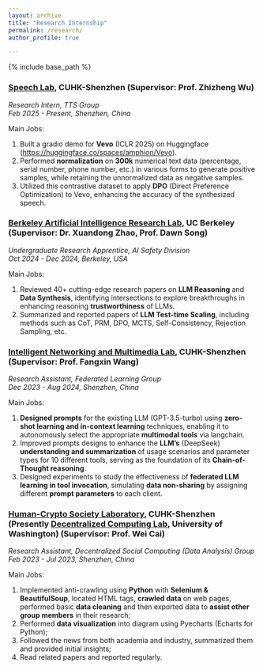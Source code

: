 ```yaml
---
layout: archive
title: "Research Internship"
permalink: /research/
author_profile: true

---
```


{% include base_path %}
### [Speech Lab](https://drwuz.com/team/), CUHK-Shenzhen (Supervisor: Prof. Zhizheng Wu)
*Research Intern, TTS Group*  
*Feb 2025 - Present, Shenzhen, China*

Main Jobs:
1. Built a gradio demo for **Vevo** (ICLR 2025) on Huggingface (https://huggingface.co/spaces/amphion/Vevo).
2. Performed **normalization** on **300k** numerical text data (percentage, serial number, phone number, etc.) in various forms to generate positive samples, while retaining the unnormalized data as negative samples.
3. Utilized this contrastive dataset to apply **DPO** (Direct Preference Optimization) to Vevo, enhancing the accuracy of the synthesized speech.

### [Berkeley Artificial Intelligence Research Lab](https://bair.berkeley.edu), UC Berkeley (Supervisor: Dr. Xuandong Zhao, Prof. Dawn Song)
*Undergraduate Research Apprentice, AI Safety Division*  
*Oct 2024 - Dec 2024, Berkeley, USA*

Main Jobs:
1. Reviewed 40+ cutting-edge research papers on **LLM Reasoning** and **Data Synthesis**, identifying intersections to explore breakthroughs in enhancing reasoning **trustworthiness** of LLMs.
2. Summarized and reported papers of **LLM Test-time Scaling**, including methods such as CoT, PRM, DPO, MCTS, Self-Consistency, Rejection Sampling, etc.

### [Intelligent Networking and Multimedia Lab](https://mypage.cuhk.edu.cn/academics/wangfangxin/opening.html), CUHK-Shenzhen (Supervisor: Prof. Fangxin Wang)
*Research Assistant, Federated Learning Group*  
*Dec 2023 - Aug 2024, Shenzhen, China*

Main Jobs:
1. **Designed prompts** for the existing LLM (GPT-3.5-turbo) using **zero-shot learning and in-context learning** techniques, enabling it to autonomously select the appropriate **multimodal tools** via langchain.
2. Improved prompts designs to enhance the **LLM’s** (DeepSeek) **understanding and summarization** of usage scenarios and parameter types for 10 different tools, serving as the foundation of its **Chain-of-Thought reasoning**.
3. Designed experiments to study the effectiveness of **federated LLM learning in tool invocation**, simulating **data non-sharing** by assigning different **prompt parameters** to each client.

### [Human-Crypto Society Laboratory](https://hcslab.cuhk.edu.cn/), CUHK-Shenzhen (Presently [Decentralized Computing Lab](https://sites.uw.edu/weicaics/), University of Washington) (Supervisor: Prof. Wei Cai)
*Research Assistant, Decentralized Social Computing (Data Analysis) Group*  
*Feb 2023 - Jul 2023, Shenzhen, China*

Main Jobs:
1. Implemented anti-crawling using **Python** with **Selenium & BeautifulSoup**, located HTML tags, **crawled data** on web pages, performed basic **data cleaning** and then exported data to **assist other group members** in their research;
2. Performed **data visualization** into diagram using Pyecharts (Echarts for Python);
3. Followed the news from both academia and industry, summarized them and provided initial insights;
4. Read related papers and reported regularly.
